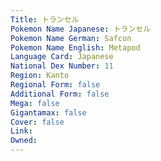 ```yaml
---
﻿Title: トランセル
Pokemon Name Japanese: トランセル
Pokemon Name German: Safcon
Pokemon Name English: Metapod
Language Card: Japanese
National Dex Number: 11
Region: Kanto
Regional Form: false
Additional Form: false
Mega: false
Gigantamax: false
Cover: false
Link: 
Owned: 
---
```

